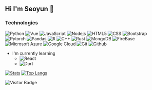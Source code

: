 ## Hi I'm Seoyun 🐾
<!--
**anemoneflower/anemoneflower** is a ✨ _special_ ✨ repository because its `README.md` (this file) appears on your GitHub profile.

Here are some ideas to get you started:

- 🔭 I’m currently working on ...
- 🌱 I’m currently learning ...
- 👯 I’m looking to collaborate on ...
- 🤔 I’m looking for help with ...
- 💬 Ask me about ...
- 📫 How to reach me: ...
- 😄 Pronouns: ...
- ⚡ Fun fact: ...
-->

### Technologies
![Python](https://img.shields.io/badge/-Python-black?style=flat-square&logo=Python)
![Vue](https://img.shields.io/badge/-Vue-black?style=flat-square&logo=vue.js)
![JavaScript](https://img.shields.io/badge/-JavaScript-black?style=flat-square&logo=javascript)
![Nodejs](https://img.shields.io/badge/-Nodejs-black?style=flat-square&logo=Node.js)
![HTML5](https://img.shields.io/badge/-HTML5-black?style=flat-square&logo=html5)
![CSS](https://img.shields.io/badge/-CSS3-black?style=flat-square&logo=css3)
![Bootstrap](https://img.shields.io/badge/-Bootstrap-black?style=flat-square&logo=bootstrap)
![Pytorch](https://img.shields.io/badge/-Pytorch-black?style=flat-square&logo=Pytorch)
![Pandas](https://img.shields.io/badge/-Pandas-black?style=flat-square&logo=Pandas)
![R](https://img.shields.io/badge/-R-black?style=flat-square&logo=R)
![C++](https://img.shields.io/badge/-C++-black?style=flat-square&logo=c)
![Rust](https://img.shields.io/badge/-Rust-black?style=flat-square&logo=rust)
![MongoDB](https://img.shields.io/badge/-MongoDB-black?style=flat-square&logo=mongodb)
![FireBase](https://img.shields.io/badge/-FireBase-black?style=flat-square&logo=firebase)
![Microsoft Azure](https://img.shields.io/badge/Microsoft%20Azure-black?style=flat-square&logo=microsoft-azure)
![Google Cloud](https://img.shields.io/badge/Google%20Cloud-black?style=flat-square&logo=google-cloud)
![Git](https://img.shields.io/badge/Git-black?style=flat-square&logo=git)
![Github](https://img.shields.io/badge/GitHub-black?style=flat-square&logo=github)

- I'm currently learning
  - ![React](https://img.shields.io/badge/-React-black?style=flat-square&logo=react)
  - ![Dart](https://img.shields.io/badge/-Dart-black?style=flat-square&logo=dart)

[![Stats](https://github-readme-stats.vercel.app/api?username=anemoneflower&count_private=true&show_icons=true&theme=nightowl)](https://github.com/anemoneflower/github-readme-stats)
[![Top Langs](https://github-readme-stats.vercel.app/api/top-langs/?username=anemoneflower&count_private=true&exclude_repo=MSQ_SegQ,smr-verification&hide=coq,tex&langs_count=8&layout=compact&theme=nightowl)](https://github.com/anemoneflower/github-readme-stats)

![Visitor Badge](https://visitor-badge.laobi.icu/badge?page_id=anemoneflower.anemoneflower)
